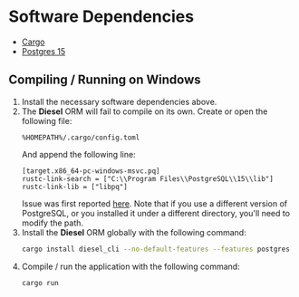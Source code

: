 # Software Dependencies
* [Cargo](https://doc.rust-lang.org/cargo/getting-started/installation.html)
* [Postgres 15](https://www.postgresql.org/download/windows/)

## Compiling / Running on Windows
1. Install the necessary software dependencies above.
2.
    The **Diesel** ORM will fail to compile on its own. Create or open the following file:
    ```
    %HOMEPATH%/.cargo/config.toml
    ```
    And append the following line:
    ```
    [target.x86_64-pc-windows-msvc.pq]
    rustc-link-search = ["C:\\Program Files\\PostgreSQL\\15\\lib"]
    rustc-link-lib = ["libpq"]  
    ```
    Issue was first reported [here](https://github.com/diesel-rs/diesel/issues/2519).
    Note that if you use a different version of PostgreSQL, or you installed it under a different directory, you'll need to modify the path.
3.
    Install the **Diesel** ORM globally with the following command:
    ```bash
    cargo install diesel_cli --no-default-features --features postgres
    ```
4.
    Compile / run the application with the following command:
    ```rust
    cargo run
    ```
